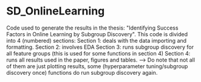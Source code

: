 # SD_OnlineLearning
Code used to generate the results in the thesis: "Identifying Success Factors in Online Learning by Subgroup Discovery".
This code is divided into 4 (numbered) sections:
Section 1: deals with the data importing and formatting.
Section 2: involves EDA
Section 3: runs subgroup discovery for all feature groups (this is used for some functions in section 4)
Section 4: runs all results used in the paper, figures and tables.
--> Do note that not all of them are just plotting results, some (hyperparameter tuning/subgroup discovery once) functions do run subgroup discovery again.
